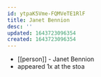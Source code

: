 ```yaml
---
id: ytpaK5Vme-FQMVeTE1RlF
title: Janet Bennion
desc: ''
updated: 1643723096354
created: 1643723096354
---
```



- [[person]] - Janet Bennion
- appeared 1x at the stoa
